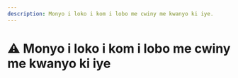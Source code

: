 ```yaml
---
description: Monyo i loko i kom i lobo me cwiny me kwanyo ki iye.
---
```


# ⚠️ Monyo i loko i kom i lobo me cwiny me kwanyo ki iye
